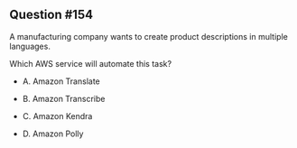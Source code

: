 ## Question #154

 A manufacturing company wants to create product descriptions in multiple languages.

Which AWS service will automate this task?

- A. Amazon Translate

- B. Amazon Transcribe

- C. Amazon Kendra

- D. Amazon Polly
